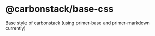 # @carbonstack/base-css

Base style of carbonstack (using primer-base and primer-markdown currently)

